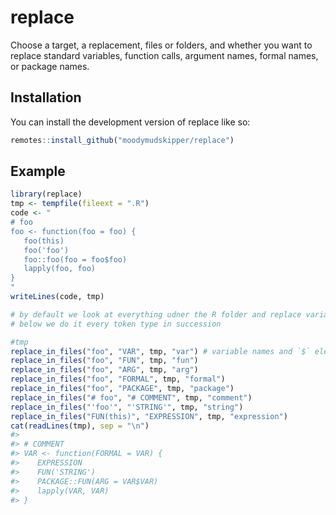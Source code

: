 
<!-- README.md is generated from README.Rmd. Please edit that file -->

# replace

Choose a target, a replacement, files or folders, and whether you want
to replace standard variables, function calls, argument names, formal
names, or package names.

## Installation

You can install the development version of replace like so:

``` r
remotes::install_github("moodymudskipper/replace")
```

## Example

``` r
library(replace)
tmp <- tempfile(fileext = ".R")
code <- "
# foo
foo <- function(foo = foo) {
   foo(this)
   foo('foo')
   foo::foo(foo = foo$foo)
   lapply(foo, foo)
}
"
writeLines(code, tmp)

# by default we look at everything udner the R folder and replace variables and function calls
# below we do it every token type in succession

#tmp
replace_in_files("foo", "VAR", tmp, "var") # variable names and `$` elements
replace_in_files("foo", "FUN", tmp, "fun")
replace_in_files("foo", "ARG", tmp, "arg")
replace_in_files("foo", "FORMAL", tmp, "formal")
replace_in_files("foo", "PACKAGE", tmp, "package")
replace_in_files("# foo", "# COMMENT", tmp, "comment")
replace_in_files("'foo'", "'STRING'", tmp, "string")
replace_in_files("FUN(this)", "EXPRESSION", tmp, "expression")
cat(readLines(tmp), sep = "\n")
#> 
#> # COMMENT
#> VAR <- function(FORMAL = VAR) {
#>    EXPRESSION
#>    FUN('STRING')
#>    PACKAGE::FUN(ARG = VAR$VAR)
#>    lapply(VAR, VAR)
#> }
```
